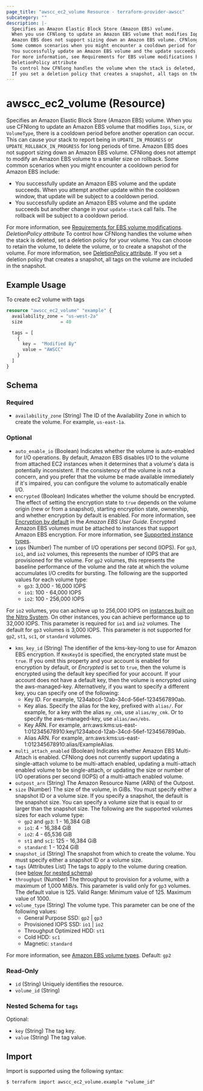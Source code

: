 ```yaml
---
page_title: "awscc_ec2_volume Resource - terraform-provider-awscc"
subcategory: ""
description: |-
  Specifies an Amazon Elastic Block Store (Amazon EBS) volume.
  When you use CFNlong to update an Amazon EBS volume that modifies Iops, Size, or VolumeType, there is a cooldown period before another operation can occur. This can cause your stack to report being in UPDATE_IN_PROGRESS or UPDATE_ROLLBACK_IN_PROGRESS for long periods of time.
  Amazon EBS does not support sizing down an Amazon EBS volume. CFNlong does not attempt to modify an Amazon EBS volume to a smaller size on rollback.
  Some common scenarios when you might encounter a cooldown period for Amazon EBS include:
  You successfully update an Amazon EBS volume and the update succeeds. When you attempt another update within the cooldown window, that update will be subject to a cooldown period.You successfully update an Amazon EBS volume and the update succeeds but another change in your update-stack call fails. The rollback will be subject to a cooldown period.
  For more information, see Requirements for EBS volume modifications https://docs.aws.amazon.com/ebs/latest/userguide/modify-volume-requirements.html.
  DeletionPolicy attribute
  To control how CFNlong handles the volume when the stack is deleted, set a deletion policy for your volume. You can choose to retain the volume, to delete the volume, or to create a snapshot of the volume. For more information, see DeletionPolicy attribute https://docs.aws.amazon.com/AWSCloudFormation/latest/UserGuide/aws-attribute-deletionpolicy.html.
  If you set a deletion policy that creates a snapshot, all tags on the volume are included in the snapshot.
---
```


# awscc_ec2_volume (Resource)

Specifies an Amazon Elastic Block Store (Amazon EBS) volume.
 When you use CFNlong to update an Amazon EBS volume that modifies ``Iops``, ``Size``, or ``VolumeType``, there is a cooldown period before another operation can occur. This can cause your stack to report being in ``UPDATE_IN_PROGRESS`` or ``UPDATE_ROLLBACK_IN_PROGRESS`` for long periods of time.
 Amazon EBS does not support sizing down an Amazon EBS volume. CFNlong does not attempt to modify an Amazon EBS volume to a smaller size on rollback.
 Some common scenarios when you might encounter a cooldown period for Amazon EBS include:
  +  You successfully update an Amazon EBS volume and the update succeeds. When you attempt another update within the cooldown window, that update will be subject to a cooldown period.
  +  You successfully update an Amazon EBS volume and the update succeeds but another change in your ``update-stack`` call fails. The rollback will be subject to a cooldown period.
  
 For more information, see [Requirements for EBS volume modifications](https://docs.aws.amazon.com/ebs/latest/userguide/modify-volume-requirements.html).
  *DeletionPolicy attribute* 
 To control how CFNlong handles the volume when the stack is deleted, set a deletion policy for your volume. You can choose to retain the volume, to delete the volume, or to create a snapshot of the volume. For more information, see [DeletionPolicy attribute](https://docs.aws.amazon.com/AWSCloudFormation/latest/UserGuide/aws-attribute-deletionpolicy.html).
  If you set a deletion policy that creates a snapshot, all tags on the volume are included in the snapshot.

## Example Usage

To create ec2 volume with tags
```terraform
resource "awscc_ec2_volume" "example" {
  availability_zone = "us-west-2a"
  size              = 40

  tags = [
    {
      key =  "Modified By"
      value = "AWSCC"
    }
  ]
}
```

<!-- schema generated by tfplugindocs -->
## Schema

### Required

- `availability_zone` (String) The ID of the Availability Zone in which to create the volume. For example, ``us-east-1a``.

### Optional

- `auto_enable_io` (Boolean) Indicates whether the volume is auto-enabled for I/O operations. By default, Amazon EBS disables I/O to the volume from attached EC2 instances when it determines that a volume's data is potentially inconsistent. If the consistency of the volume is not a concern, and you prefer that the volume be made available immediately if it's impaired, you can configure the volume to automatically enable I/O.
- `encrypted` (Boolean) Indicates whether the volume should be encrypted. The effect of setting the encryption state to ``true`` depends on the volume origin (new or from a snapshot), starting encryption state, ownership, and whether encryption by default is enabled. For more information, see [Encryption by default](https://docs.aws.amazon.com/ebs/latest/userguide/work-with-ebs-encr.html#encryption-by-default) in the *Amazon EBS User Guide*.
 Encrypted Amazon EBS volumes must be attached to instances that support Amazon EBS encryption. For more information, see [Supported instance types](https://docs.aws.amazon.com/ebs/latest/userguide/ebs-encryption-requirements.html#ebs-encryption_supported_instances).
- `iops` (Number) The number of I/O operations per second (IOPS). For ``gp3``, ``io1``, and ``io2`` volumes, this represents the number of IOPS that are provisioned for the volume. For ``gp2`` volumes, this represents the baseline performance of the volume and the rate at which the volume accumulates I/O credits for bursting.
 The following are the supported values for each volume type:
  +   ``gp3``: 3,000 - 16,000 IOPS
  +   ``io1``: 100 - 64,000 IOPS
  +   ``io2``: 100 - 256,000 IOPS
  
 For ``io2`` volumes, you can achieve up to 256,000 IOPS on [instances built on the Nitro System](https://docs.aws.amazon.com/ec2/latest/instancetypes/ec2-nitro-instances.html). On other instances, you can achieve performance up to 32,000 IOPS.
 This parameter is required for ``io1`` and ``io2`` volumes. The default for ``gp3`` volumes is 3,000 IOPS. This parameter is not supported for ``gp2``, ``st1``, ``sc1``, or ``standard`` volumes.
- `kms_key_id` (String) The identifier of the kms-key-long to use for Amazon EBS encryption. If ``KmsKeyId`` is specified, the encrypted state must be ``true``.
 If you omit this property and your account is enabled for encryption by default, or *Encrypted* is set to ``true``, then the volume is encrypted using the default key specified for your account. If your account does not have a default key, then the volume is encrypted using the aws-managed-key.
 Alternatively, if you want to specify a different key, you can specify one of the following:
  +  Key ID. For example, 1234abcd-12ab-34cd-56ef-1234567890ab.
  +  Key alias. Specify the alias for the key, prefixed with ``alias/``. For example, for a key with the alias ``my_cmk``, use ``alias/my_cmk``. Or to specify the aws-managed-key, use ``alias/aws/ebs``.
  +  Key ARN. For example, arn:aws:kms:us-east-1:012345678910:key/1234abcd-12ab-34cd-56ef-1234567890ab.
  +  Alias ARN. For example, arn:aws:kms:us-east-1:012345678910:alias/ExampleAlias.
- `multi_attach_enabled` (Boolean) Indicates whether Amazon EBS Multi-Attach is enabled.
  CFNlong does not currently support updating a single-attach volume to be multi-attach enabled, updating a multi-attach enabled volume to be single-attach, or updating the size or number of I/O operations per second (IOPS) of a multi-attach enabled volume.
- `outpost_arn` (String) The Amazon Resource Name (ARN) of the Outpost.
- `size` (Number) The size of the volume, in GiBs. You must specify either a snapshot ID or a volume size. If you specify a snapshot, the default is the snapshot size. You can specify a volume size that is equal to or larger than the snapshot size.
 The following are the supported volumes sizes for each volume type:
  +   ``gp2`` and ``gp3``: 1 - 16,384 GiB
  +   ``io1``: 4 - 16,384 GiB
  +   ``io2``: 4 - 65,536 GiB
  +   ``st1`` and ``sc1``: 125 - 16,384 GiB
  +   ``standard``: 1 - 1024 GiB
- `snapshot_id` (String) The snapshot from which to create the volume. You must specify either a snapshot ID or a volume size.
- `tags` (Attributes List) The tags to apply to the volume during creation. (see [below for nested schema](#nestedatt--tags))
- `throughput` (Number) The throughput to provision for a volume, with a maximum of 1,000 MiB/s.
 This parameter is valid only for ``gp3`` volumes. The default value is 125.
 Valid Range: Minimum value of 125. Maximum value of 1000.
- `volume_type` (String) The volume type. This parameter can be one of the following values:
  +  General Purpose SSD: ``gp2`` | ``gp3`` 
  +  Provisioned IOPS SSD: ``io1`` | ``io2`` 
  +  Throughput Optimized HDD: ``st1`` 
  +  Cold HDD: ``sc1`` 
  +  Magnetic: ``standard`` 
  
 For more information, see [Amazon EBS volume types](https://docs.aws.amazon.com/ebs/latest/userguide/ebs-volume-types.html).
 Default: ``gp2``

### Read-Only

- `id` (String) Uniquely identifies the resource.
- `volume_id` (String)

<a id="nestedatt--tags"></a>
### Nested Schema for `tags`

Optional:

- `key` (String) The tag key.
- `value` (String) The tag value.

## Import

Import is supported using the following syntax:

```shell
$ terraform import awscc_ec2_volume.example "volume_id"
```